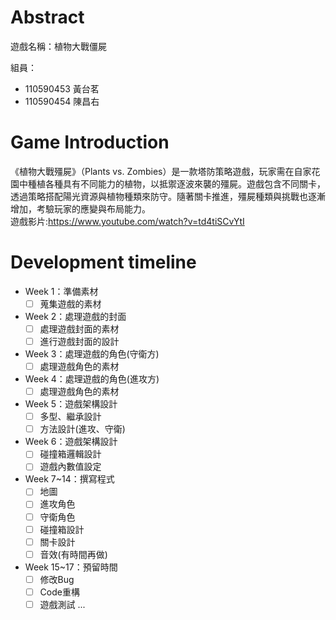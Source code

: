 # Abstract

遊戲名稱：植物大戰僵屍

組員：

- 110590453 黃台茗
- 110590454 陳昌右

# Game Introduction

《植物大戰殭屍》（Plants vs. Zombies）是一款塔防策略遊戲，玩家需在自家花園中種植各種具有不同能力的植物，以抵禦逐波來襲的殭屍。遊戲包含不同關卡，透過策略搭配陽光資源與植物種類來防守。隨著關卡推進，殭屍種類與挑戰也逐漸增加，考驗玩家的應變與布局能力。
<br>遊戲影片:https://www.youtube.com/watch?v=td4tiSCvYtI

# Development timeline

- Week 1：準備素材
  - [ ] 蒐集遊戲的素材
- Week 2：處理遊戲的封面
  - [ ] 處理遊戲封面的素材
  - [ ] 進行遊戲封面的設計
- Week 3：處理遊戲的角色(守衛方)
  - [ ] 處理遊戲角色的素材
- Week 4：處理遊戲的角色(進攻方)
  - [ ] 處理遊戲角色的素材
- Week 5：遊戲架構設計
  - [ ] 多型、繼承設計
  - [ ] 方法設計(進攻、守衛)
- Week 6：遊戲架構設計
  - [ ] 碰撞箱邏輯設計
  - [ ] 遊戲內數值設定
- Week 7~14：撰寫程式
  - [ ] 地圖
  - [ ] 進攻角色
  - [ ] 守衛角色
  - [ ] 碰撞箱設計
  - [ ] 關卡設計
  - [ ] 音效(有時間再做)
- Week 15~17：預留時間
  - [ ] 修改Bug
  - [ ] Code重構
  - [ ] 遊戲測試
 ...